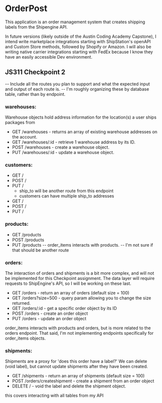 # OrderPost

This application is an order management system that creates shipping labels from the Shipengine API.

In future versions (likely outside of the Austin Coding Academy Capstone), I intend write marketplace integrations starting with ShipStation's openAPI and Custom Store methods, followed by Shopify or Amazon. I will also be writing native carrier integrations starting with FedEx because I know they have an easily accessible Dev environment.

## JS311 Checkpoint 2

-- Include all the routes you plan to support and what the expected input and output of each route is.
-- I'm roughly organizing these by database table, rather than by endpoint.

### warehouses:

Warehouse objects hold address information for the location(s) a user ships packages from

- GET /warehouses - returns an array of existing warehouse addresses on the account.
- GET /warehouses/:id - retrieve 1 warehouse address by its ID.
- POST /warehouses - create a warehouse object.
- PUT /warehouses/:id - update a warehouse object.

### customers:

- GET /
- POST /
- PUT /
  - ship_to will be another route from this endpoint
  - customers can have multiple ship_to addresses
- GET /
- POST /
- PUT /

### products:

- GET /products
- POST /products
- PUT /products
  -- order_items interacts with products.
  -- I'm not sure if that should be another route

### orders:

The interaction of orders and shipments is a bit more complex, and will not be implemented for this Checkpoint assignment. The data layer will require requests to ShipEngine's API, so I will be working on these last.

- GET /orders - return an array of orders (default size = 100)
- GET /orders?size=500 - query param allowing you to change the size returned.
- GET /orders/:id - get a specific order object by its ID
- POST /orders - create an order object
- PUT /orders - update an order object

order_items interacts with products and orders, but is more related to the orders endpoint. That said, I'm not implementing endpoints specifically for order_items objects.

### shipments:

Shipments are a proxy for 'does this order have a label?'
We can delete (void label), but cannot update shipments after they have been created.

- GET /shipments - return an array of shipments (default size = 100)
- POST /orders/createshipment - create a shipment from an order object
- DELETE / - void the label and delete the shipment object.

this covers interacting with all tables from my API
